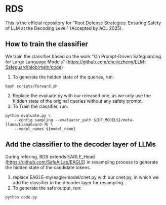 # RDS
This is the official repository for "Root Defense Strategies: Ensuring Safety of LLM at the Decoding Level" (Accepted by ACL 2025).
## How to train the classifier
We train the classifier based on the work "On Prompt-Driven Safeguarding for Large Language Models" (https://github.com/chujiezheng/LLM-Safeguard/blob/main/code)
1. To generate the hidden state of the queries, run:
```
bash scripts/forward.sh
```
2. Replace the evaluate.py with our released one, as we only use the hidden state of the original queries without any safety prompt.
3. To Train the classifier, run:
```
python evaluate.py \
    --config sampling --evaluator_path ${HF_MODELS}/meta-llama/LlamaGuard-7b \
    --model_names ${model_name}
```
   
## Add the classifier to the decoder layer of LLMs
During refering, RDS extends EAGLE_Head (https://github.com/SafeAILab/EAGLE) in resampling process to generate the hidden state of the candidate tokens. 
1. replace EAGLE-my/eagle/model/cnet.py with our cnet.py, in which we add the classifier in the decoder layer for resampling.
2. To generate the safe output, run:
```
python code.py 
```

